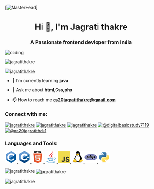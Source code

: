 [![MasterHead](https://1.bp.blogspot.com/-7A4WynwLsMw/XbBpCXG8fHI/AAAAAAAAMt4/uOa1bpLskYgrwGbllhSu2SDj_Mig8SXJQCLcBGAsYHQ/s1600/2000_600px.gif)]
<h1 align="center">Hi 👋, I'm Jagrati thakre</h1>
<h3 align="center"> A Passionate frontend devloper from India</h3>
<img aling="right" alt="coding" width="400" src="https://cdn.dribbble.com/users/4055494/screenshots/15215756/lottie-000_1_1.gif">
<p align="left"> <img src="https://komarev.com/ghpvc/?username=jagratithakre&label=Profile%20views&color=0e75b6&style=flat" alt="jagratithakre" /> </p>

<p align="left"> <a href="https://twitter.com/jagratithakre" target="blank"><img src="https://img.shields.io/twitter/follow/jagratithakre?logo=twitter&style=for-the-badge" alt="jagratithakre" /></a> </p>

- 🌱 I’m currently learning **java**

- 💬 Ask me about **html,Css,php**

- 📫 How to reach me **cs20jagratithakre@gmail.com**

<h3 align="left">Connect with me:</h3>
<p align="left">
<a href="https://twitter.com/jagratithakre" target="blank"><img align="center" src="https://raw.githubusercontent.com/rahuldkjain/github-profile-readme-generator/master/src/images/icons/Social/twitter.svg" alt="jagratithakre" height="30" width="40" /></a>
<a href="https://linkedin.com/in/jagratithakre" target="blank"><img align="center" src="https://raw.githubusercontent.com/rahuldkjain/github-profile-readme-generator/master/src/images/icons/Social/linked-in-alt.svg" alt="jagratithakre" height="30" width="40" /></a>
<a href="https://fb.com/jagratithakre" target="blank"><img align="center" src="https://raw.githubusercontent.com/rahuldkjain/github-profile-readme-generator/master/src/images/icons/Social/facebook.svg" alt="jagratithakre" height="30" width="40" /></a>
<a href="https://www.youtube.com/c/@digitalbasicstudy7119" target="blank"><img align="center" src="https://raw.githubusercontent.com/rahuldkjain/github-profile-readme-generator/master/src/images/icons/Social/youtube.svg" alt="@digitalbasicstudy7119" height="30" width="40" /></a>
<a href="https://www.hackerrank.com/@cs20jagratithak1" target="blank"><img align="center" src="https://raw.githubusercontent.com/rahuldkjain/github-profile-readme-generator/master/src/images/icons/Social/hackerrank.svg" alt="@cs20jagratithak1" height="30" width="40" /></a>
</p>

<h3 align="left">Languages and Tools:</h3>
<p align="left"> <a href="https://www.cprogramming.com/" target="_blank" rel="noreferrer"> <img src="https://raw.githubusercontent.com/devicons/devicon/master/icons/c/c-original.svg" alt="c" width="40" height="40"/> </a> <a href="https://www.w3schools.com/cpp/" target="_blank" rel="noreferrer"> <img src="https://raw.githubusercontent.com/devicons/devicon/master/icons/cplusplus/cplusplus-original.svg" alt="cplusplus" width="40" height="40"/> </a> <a href="https://www.w3.org/html/" target="_blank" rel="noreferrer"> <img src="https://raw.githubusercontent.com/devicons/devicon/master/icons/html5/html5-original-wordmark.svg" alt="html5" width="40" height="40"/> </a> <a href="https://www.java.com" target="_blank" rel="noreferrer"> <img src="https://raw.githubusercontent.com/devicons/devicon/master/icons/java/java-original.svg" alt="java" width="40" height="40"/> </a> <a href="https://developer.mozilla.org/en-US/docs/Web/JavaScript" target="_blank" rel="noreferrer"> <img src="https://raw.githubusercontent.com/devicons/devicon/master/icons/javascript/javascript-original.svg" alt="javascript" width="40" height="40"/> </a> <a href="https://www.linux.org/" target="_blank" rel="noreferrer"> <img src="https://raw.githubusercontent.com/devicons/devicon/master/icons/linux/linux-original.svg" alt="linux" width="40" height="40"/> </a> <a href="https://www.php.net" target="_blank" rel="noreferrer"> <img src="https://raw.githubusercontent.com/devicons/devicon/master/icons/php/php-original.svg" alt="php" width="40" height="40"/> </a> <a href="https://www.python.org" target="_blank" rel="noreferrer"> <img src="https://raw.githubusercontent.com/devicons/devicon/master/icons/python/python-original.svg" alt="python" width="40" height="40"/> </a> </p>

<p><img align="left" src="https://github-readme-stats.vercel.app/api/top-langs?username=jagratithakre&show_icons=true&locale=en&layout=compact" alt="jagratithakre" /></p>

<p>&nbsp;<img align="center" src="https://github-readme-stats.vercel.app/api?username=jagratithakre&show_icons=true&locale=en" alt="jagratithakre" /></p>

<p><img align="center" src="https://github-readme-streak-stats.herokuapp.com/?user=jagratithakre&" alt="jagratithakre" /></p>
